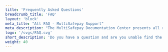 ```yaml
---
title: 'Frequently Asked Questions'
breadcrumb_title: 'FAQ'
layout: 'block'
meta_title: "All FAQ - MultiSafepay Support"
meta_description: "The MultiSafepay Documentation Center presents all relevant information about our Plugins and API. You can also find support pages for Payment Methods, Tools and General Questions as well as the contact details of our Support and Integration Teams."
logo: '/svgs/FAQ.svg'
short_description: 'Do you have a question and are you unable find the answer? View this page for answers to the most common questions.'
weight: 40
---
```

